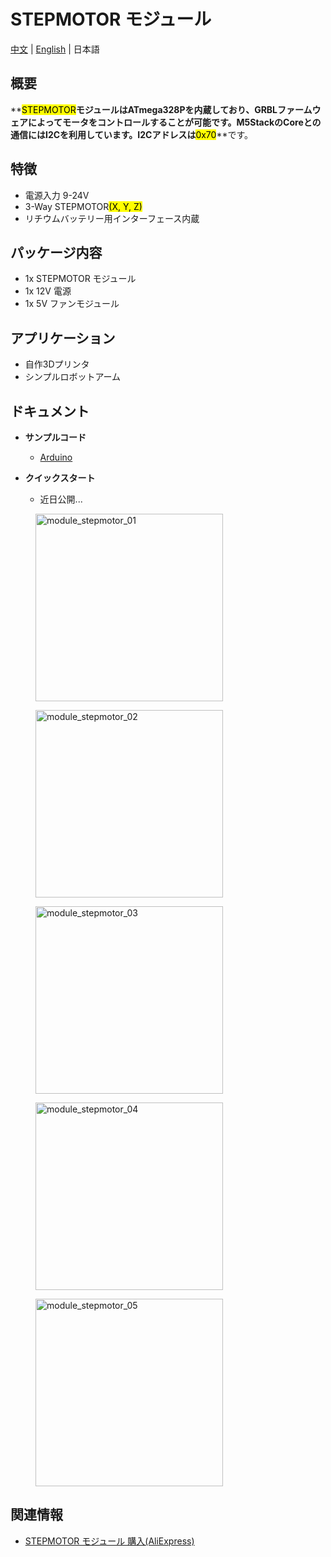 # STEPMOTOR モジュール

[中文](zh_CN/product_documents/modules/module_stepmotor) | [English](en/product_documents/modules/module_stepmotor) | 日本語

## 概要

**<mark>STEPMOTOR</mark>**モジュールはATmega328Pを内蔵しており、GRBLファームウェアによってモータをコントロールすることが可能です。M5StackのCoreとの通信にはI2Cを利用しています。I2Cアドレスは**<mark>0x70</mark>**です。

## 特徴

- 電源入力 9-24V
- 3-Way STEPMOTOR<mark>(X, Y, Z)</mark>
- リチウムバッテリー用インターフェース内蔵

## パッケージ内容

- 1x STEPMOTOR モジュール
- 1x 12V 電源
- 1x 5V ファンモジュール

## アプリケーション

- 自作3Dプリンタ
- シンプルロボットアーム

## ドキュメント

- **サンプルコード**
  - [Arduino](https://github.com/m5stack/stepmotor_module/tree/master/StepMotor_M5test)

- **クイックスタート**
  - 近日公開...

<figure>
    <img src="assets/img/product_pics/modules/module_stepmotor_01.png" alt="module_stepmotor_01" height="300px" width="300px">
</figure>
<figure>
    <img src="assets/img/product_pics/modules/module_stepmotor_02.png" alt="module_stepmotor_02" height="300px" width="300px">
</figure>
<figure>
    <img src="assets/img/product_pics/modules/module_stepmotor_03.png" alt="module_stepmotor_03" height="300px" width="300px">
</figure>
<figure>
    <img src="assets/img/product_pics/modules/module_stepmotor_04.png" alt="module_stepmotor_04" height="300px" width="300px">
</figure>
<figure>
    <img src="assets/img/product_pics/modules/module_stepmotor_05.png" alt="module_stepmotor_05" height="300px" width="300px">
</figure>

## 関連情報

- [STEPMOTOR モジュール 購入(AliExpress)](https://www.aliexpress.com/store/product/M5Stack-Stepmotor-arduino-ESP32-GRBL-12C-MEGA328P-12-DC/3226069_32889109142.html)